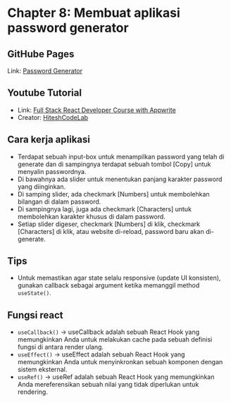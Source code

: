 # Chapter 8: Membuat aplikasi password generator

## GitHube Pages
Link: [Password Generator](https://fatahpratam.github.io/tutorial-password-generator/)

## Youtube Tutorial
- Link: [Full Stack React Developer Course with Appwrite](https://www.youtube.com/watch?v=Bvwq_S0n2pk)
- Creator: [HiteshCodeLab](https://www.youtube.com/@HiteshCodeLab)

## Cara kerja aplikasi
- Terdapat sebuah input-box untuk menampilkan password yang telah di generate dan di sampingnya terdapat sebuah tombol [Copy] untuk menyalin passwordnya.
- Di bawahnya ada slider untuk menentukan panjang karakter password yang diinginkan.
- Di samping slider, ada checkmark [Numbers] untuk membolehkan bilangan di dalam password.
- Di sampingnya lagi, juga ada  checkmark [Characters] untuk membolehkan karakter khusus di dalam password.
- Setiap slider digeser, checkmark [Numbers] di klik, checkmark [Characters] di klik, atau website di-reload, password baru akan di-generate.

## Tips
- Untuk memastikan agar state selalu responsive (update UI konsisten), gunakan callback sebagai argument ketika memanggil method `useState()`.


## Fungsi react
- `useCallback()` -> useCallback adalah sebuah React Hook yang memungkinkan Anda untuk melakukan cache pada sebuah definisi fungsi di antara render ulang.
- `useEffect()` -> useEffect adalah sebuah React Hook yang memungkinkan Anda untuk menyinkronkan sebuah komponen dengan sistem eksternal.
- `useRef()` -> useRef adalah sebuah React Hook yang memungkinkan Anda mereferensikan sebuah nilai yang tidak diperlukan untuk rendering.